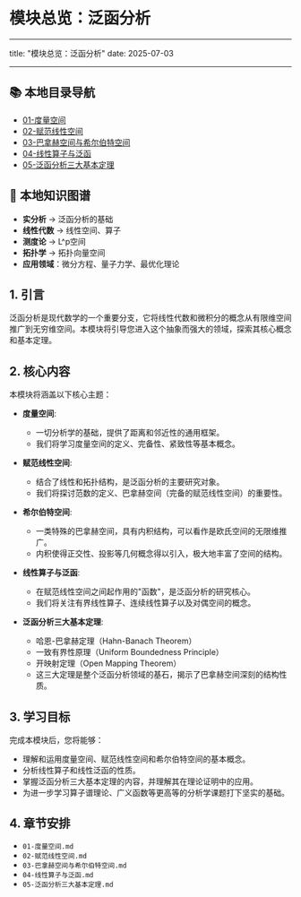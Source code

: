 # 模块总览：泛函分析

---

title: "模块总览：泛函分析"
date: 2025-07-03

---

## 📚 本地目录导航

- [01-度量空间](./01-度量空间.md)
- [02-赋范线性空间](./02-赋范线性空间.md)
- [03-巴拿赫空间与希尔伯特空间](./03-巴拿赫空间与希尔伯特空间.md)
- [04-线性算子与泛函](./04-线性算子与泛函.md)
- [05-泛函分析三大基本定理](./05-泛函分析三大基本定理.md)

## 🧠 本地知识图谱

- **实分析** → 泛函分析的基础
- **线性代数** → 线性空间、算子
- **测度论** → L^p空间
- **拓扑学** → 拓扑向量空间
- **应用领域**：微分方程、量子力学、最优化理论

## 1. 引言

泛函分析是现代数学的一个重要分支，它将线性代数和微积分的概念从有限维空间推广到无穷维空间。本模块将引导您进入这个抽象而强大的领域，探索其核心概念和基本定理。

## 2. 核心内容

本模块将涵盖以下核心主题：

- **度量空间**:
  - 一切分析学的基础，提供了距离和邻近性的通用框架。
  - 我们将学习度量空间的定义、完备性、紧致性等基本概念。

- **赋范线性空间**:
  - 结合了线性和拓扑结构，是泛函分析的主要研究对象。
  - 我们将探讨范数的定义、巴拿赫空间（完备的赋范线性空间）的重要性。

- **希尔伯特空间**:
  - 一类特殊的巴拿赫空间，具有内积结构，可以看作是欧氏空间的无限维推广。
  - 内积使得正交性、投影等几何概念得以引入，极大地丰富了空间的结构。

- **线性算子与泛函**:
  - 在赋范线性空间之间起作用的"函数"，是泛函分析的研究核心。
  - 我们将关注有界线性算子、连续线性算子以及对偶空间的概念。

- **泛函分析三大基本定理**:
  - 哈恩-巴拿赫定理（Hahn-Banach Theorem）
  - 一致有界性原理（Uniform Boundedness Principle）
  - 开映射定理（Open Mapping Theorem）
  - 这三大定理是整个泛函分析领域的基石，揭示了巴拿赫空间深刻的结构性质。

## 3. 学习目标

完成本模块后，您将能够：

- 理解和运用度量空间、赋范线性空间和希尔伯特空间的基本概念。
- 分析线性算子和线性泛函的性质。
- 掌握泛函分析三大基本定理的内容，并理解其在理论证明中的应用。
- 为进一步学习算子谱理论、广义函数等更高等的分析学课题打下坚实的基础。

## 4. 章节安排

- `01-度量空间.md`
- `02-赋范线性空间.md`
- `03-巴拿赫空间与希尔伯特空间.md`
- `04-线性算子与泛函.md`
- `05-泛函分析三大基本定理.md`
